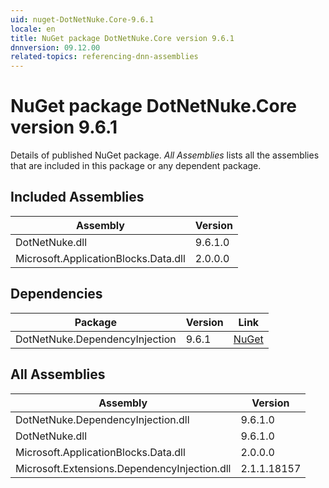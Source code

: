 ```yaml
---
uid: nuget-DotNetNuke.Core-9.6.1
locale: en
title: NuGet package DotNetNuke.Core version 9.6.1
dnnversion: 09.12.00
related-topics: referencing-dnn-assemblies
---
```


# NuGet package DotNetNuke.Core version 9.6.1
Details of published NuGet package.
*All Assemblies* lists all the assemblies that are included in this package or any dependent package.

## Included Assemblies

|Assembly|Version|
|---|---|
|DotNetNuke.dll|9.6.1.0|
|Microsoft.ApplicationBlocks.Data.dll|2.0.0.0|

## Dependencies

|Package|Version|Link|
|---|---|---|
|DotNetNuke.DependencyInjection|9.6.1|[NuGet](https://www.nuget.org/packages/DotNetNuke.DependencyInjection/9.6.1)|

## All Assemblies

|Assembly|Version|
|---|---|
|DotNetNuke.DependencyInjection.dll|9.6.1.0|
|DotNetNuke.dll|9.6.1.0|
|Microsoft.ApplicationBlocks.Data.dll|2.0.0.0|
|Microsoft.Extensions.DependencyInjection.dll|2.1.1.18157|


